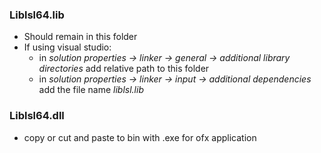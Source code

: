 ### Liblsl64.lib
- Should remain in this folder
- If using visual studio:
  - in _solution properties -> linker -> general -> additional library directories_ add relative path to this folder
  - in _solution properties -> linker -> input -> additional dependencies_ add the file name _liblsl.lib_
### Liblsl64.dll
- copy or cut and paste to bin with .exe for ofx application